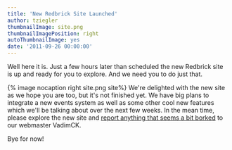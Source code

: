 ```yaml
---
title: 'New Redbrick Site Launched'
author: tziegler
thumbnailImage: site.png
thumbnailImagePosition: right
autoThumbnailImage: yes
date: '2011-09-26 00:00:00'
---
```

Well here it is. Just a few hours later than scheduled the new Redbrick site is up and ready for you to explore. And we need you to do just that.

 <!-- more -->
{% image nocaption right site.png site%}
We're delighted with the new site as we hope you are too, but it's not finished yet. We have big plans to integrate a new events system as well as some other cool new features which we'll be talking about over the next few weeks. In the mean time, please explore the new site and [report anything that seems a bit borked](/about/contact/vadimck) to our webmaster VadimCK.

Bye for now!
